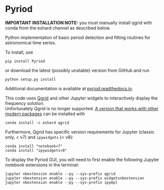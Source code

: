 # Pyriod

**IMPORTANT INSTALLATION NOTE:** you must manually install qgrid with conda from the eshard channel as described below.

Python implementation of basic period detection and fitting routines for astronomical time series.

<!---Give it a spin before you install [with Binder](https://mybinder.org/v2/gh/keatonb/Pyriod/HEAD?filepath=examples%2FTSC2_Demo.ipynb).--->

To install, use

```pip install Pyriod```

or download the latest (possibly unstable) version from GitHub and run

```python setup.py install```

Additional documentation is available at [pyriod.readthedocs.io](https://pyriod.readthedocs.io).

This code uses [Qgrid](https://github.com/quantopian/qgrid) and other Jupyter widgets to interactively display the frequency solution.  
Unfortunately Qgrid is no longer supported. [A version that works with other modern packages](https://anaconda.org/eshard/qgrid) can be installed with 

```conda install -c eshard qgrid```

Furthermore, Qgrid has specific version requirements for Jupyter (classic only, < v7) and `ipywidgets` (< v8):
```
conda install "notebook<7"
conda install "ipywidgets<8"
```

To display the Pyriod GUI, you will need to first enable the following Jupyter notebook extensions in the terminal:
```
jupyter nbextension enable --py --sys-prefix qgrid
jupyter nbextension enable --py --sys-prefix widgetsnbextension
jupyter nbextension enable --py --sys-prefix ipympl
```

